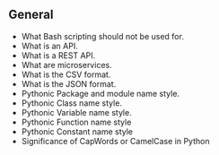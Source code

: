## General

- What Bash scripting should not be used for.
- What is an API.
- What is a REST API.
- What are microservices.
- What is the CSV format.
- What is the JSON format.
- Pythonic Package and module name style.
- Pythonic Class name style.
- Pythonic Variable name style.
- Pythonic Function name style
- Pythonic Constant name style
- Significance of CapWords or CamelCase in Python
